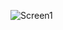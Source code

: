 ![Screen1](https://github.com/TanyaKupr/qa-engineer-project-84/assets/169067823/e0f6e514-e06a-490c-9048-5814518ca8ef)
